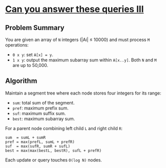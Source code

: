 # [Can you answer these queries III](https://www.spoj.com/problems/GSS3/)

## Problem Summary
You are given an array of `N` integers (|Ai| ≤ 10000) and must process `M` operations:
- `0 x y`: set `A[x] = y`.
- `1 x y`: output the maximum subarray sum within `A[x..y]`.
Both `N` and `M` are up to 50,000.

## Algorithm
Maintain a segment tree where each node stores four integers for its range:
- `sum`: total sum of the segment.
- `pref`: maximum prefix sum.
- `suf`: maximum suffix sum.
- `best`: maximum subarray sum.

For a parent node combining left child `L` and right child `R`:
```
sum  = sumL + sumR
pref = max(prefL, sumL + prefR)
suf  = max(sufR, sumR + sufL)
best = max(max(bestL, bestR), sufL + prefR)
```
Each update or query touches `O(log N)` nodes.
